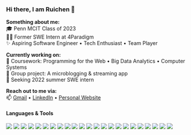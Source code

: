 ### Hi there, I am Ruichen 👋

<!--

[![Ruichen's GitHub stats](https://github-readme-stats.vercel.app/api?username=ruichen199801)](https://github.com/anuraghazra/github-readme-stats)

[![Top Langs](https://github-readme-stats.vercel.app/api/top-langs/?username=ruichen199801)](https://github.com/anuraghazra/github-readme-stats)

[![Ruichen's GitHub stats](https://github-readme-stats.vercel.app/api?username=ruichen199801)](https://github.com/anuraghazra/github-readme-stats)
[![Top Langs](https://github-readme-stats.vercel.app/api/top-langs/?username=ruichen199801&layout=compact)](https://github.com/anuraghazra/github-readme-stats)

<a href="ruichenzhang.com">
 <img align="right" src="https://github-readme-stats.vercel.app/api?username=ruichen199801&show_icons=true" alt="Ruichen's GitHub Status" />
</a>


- 🔭 I’m currently working on ...
- 🌱 I’m currently learning ...
- 👯 I’m looking to collaborate on ...
- 🤔 I’m looking for help with ...
- 💬 Ask me about ...
- 📫 How to reach me: ...
- 😄 Pronouns: ...
- ⚡ Fun fact: ...
-->

**Something about me:**
<br>🎓 Penn MCIT Class of 2023
<br>👨‍💻 Former SWE Intern at 4Paradigm
<br>✨ Aspiring Software Engineer • Tech Enthusiast • Team Player

**Currently working on:**
<br>📖 Coursework: Programming for the Web • Big Data Analytics • Computer Systems
<br>👯 Group project: A microblogging & streaming app
<br>💼 Seeking 2022 summer SWE intern

**Reach out to me via:**
<br>📫 [Gmail](ruichenz@seas.upenn.edu) • [LinkedIn](https://www.linkedin.com/in/ruichen-zhang/) • [Personal Website](http://ruichenzhang.com/)

#### Languages & Tools

<img src="http://img.shields.io/badge/-Java-F89820?style=flat&logo=java&logoColor=white"> 
<img src="https://img.shields.io/badge/-Python-black?style=flat&logo=python&logoColor=white"> 
<img src="https://img.shields.io/badge/-JavaScript-eed718?style=flat&logo=javascript&logoColor=ffffff"> 
<img src="https://img.shields.io/badge/-C-659ad2?style=flat&logo=c%2B%2B&logoColor=ffffff">
<img src="https://img.shields.io/badge/-React-000000?style=flat&logo=react&logoColor=00c8ff">
<img src = "https://img.shields.io/badge/-HTML5-E34F26?style=flat&logo=html5&logoColor=white"> <img src = "https://img.shields.io/badge/-CSS3-1572B6?style=flat&logo=css3&logoColor=white">
<img src="https://img.shields.io/badge/-Bootstrap-563D7C?style=flat&logo=bootstrap&logoColor=white">
<img src="https://img.shields.io/badge/-Spring Boot-4DB33D?style=flat&logo=spring&logoColor=FFFFFF">
<img src="https://img.shields.io/badge/-Node.js-3C873A?style=flat&logo=Node.js&logoColor=white">
<img src="https://img.shields.io/badge/-Express.js-787878?style=flat&logo=express&logoColor=ffffff">
<img src="https://img.shields.io/badge/-MySQL-F29111?style=flat&logo=mysql&logoColor=FFFFFF">
<img src="https://img.shields.io/badge/-Elasticsearch-FFA611?style=flat&logo=elasticsearch&logoColor=FFFFFF">
<img src="https://img.shields.io/badge/-MongoDB-4DB33D?style=flat&logo=mongodb&logoColor=FFFFFF">
<img src="https://img.shields.io/badge/-Flink-cc6699?style=flat&logo=apache-flink&logoColor=ffffff">
<img src="https://img.shields.io/badge/-Spark-F29111?style=flat&logo=apache-spark&logoColor=FFFFFF">
<img src="http://img.shields.io/badge/-AWS-F89820?style=flat&logo=amazon&logoColor=white"> 
<img src="http://img.shields.io/badge/-Google%20Cloud%20Platform-4285F4?style=flat&logo=google%20cloud&logoColor=white">
<img src="http://img.shields.io/badge/-Heroku-430098?style=flat&logo=heroku&logoColor=white">
<img src="https://img.shields.io/badge/-Docker-659ad2?style=flat&logo=docker&logoColor=ffffff">
<img src="http://img.shields.io/badge/-Kubernetes-007ACC?style=flat&logo=kubernetes&logoColor=white">
<img src="http://img.shields.io/badge/-Git-F1502F?style=flat&logo=git&logoColor=FFFFFF">
<img src="http://img.shields.io/badge/-Github-000000?style=flat&logo=github&logoColor=FFFFFF">

